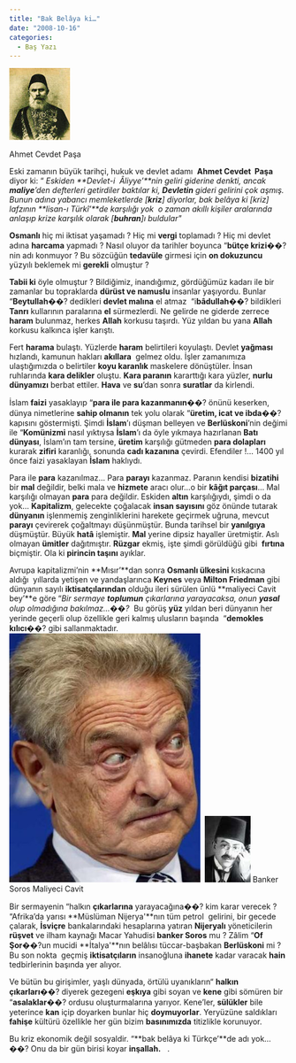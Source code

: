 ```yaml
---
title: "Bak Belâya ki…"
date: "2008-10-16"
categories: 
  - Baş Yazı
---
```


[![cevdet_pasa.jpg](../uploads/2008/10/cevdet_pasa.jpg)](../uploads/2008/10/cevdet_pasa.jpg "cevdet_pasa.jpg")

Ahmet Cevdet Paşa 

Eski zamanın büyük tarihçi, hukuk ve devlet adamı  **Ahmet Cevdet  Paşa** diyor ki: “ _Eskiden **Devlet-i  Âliyye’**nin geliri giderine denkti, ancak **maliye**’den defterleri getirdiler baktılar ki, **Devletin** gideri gelirini çok aşmış. Bunun adına yabancı memleketlerde \[**kriz**\] diyorlar, bak belâya ki \[kriz\] lafzının **lisan-ı Türkî’**de karşılığı yok  o zaman akıllı kişiler aralarında anlaşıp krize karşılık olarak \[**buhran**\]ı buldular"_

**Osmanlı** hiç mi iktisat yaşamadı ? Hiç mi **vergi** toplamadı ? Hiç mi devlet adına **harcama** yapmadı ? Nasıl oluyor da tarihler boyunca “**bütçe krizi**��? nin adı konmuyor ? Bu sözcüğün **tedavüle** girmesi için **on dokuzuncu** yüzyılı beklemek mi **gerekli** olmuştur ?

**Tabii ki** öyle olmuştur ? Bildiğimiz, inandığımız, gördüğümüz kadarı ile bir zamanlar bu topraklarda **dürüst ve namuslu** insanlar yaşıyordu. Bunlar “**Beytullah**��? dedikleri **devlet malına** el atmaz  “i**bâdullah**��? bildikleri **Tanrı** kullarının paralarına **el** sürmezlerdi. Ne gelirde ne giderde zerrece **haram** bulunmaz, herkes **Allah** korkusu taşırdı. Yüz yıldan bu yana **Allah** korkusu kalkınca işler karıştı.

Fert **harama** bulaştı. Yüzlerde **haram** belirtileri koyulaştı. Devlet **yağması** hızlandı, kamunun hakları **akıllara**  gelmez oldu. İşler zamanımıza ulaştığımızda o belirtiler **koyu karanlık** maskelere dönüştüler. İnsan ruhlarında **kara delikler** oluştu. **Kara paranın** kararttığı kara yüzler, **nurlu dünyamızı** berbat ettiler. **Hava** ve **su**’dan sonra **suratlar** da kirlendi.

İslam **faizi** yasaklayıp “**para ile para kazanmanın**��? önünü keserken, dünya nimetlerine **sahip olmanın** tek yolu olarak “**üretim, icat ve ibda**��? kapısını göstermişti. Şimdi **İslam**’ı düşman belleyen ve **Berlüskoni**’nin değimi ile “**Komünizmi** nasıl yıktıysa **İslam**’ı da öyle yıkmaya hazırlanan **Batı dünyası**, İslam’ın tam tersine, **üretim** karşılığı gütmeden **para dolapları** kurarak **zifiri** karanlığı, sonunda **cadı kazanına** çevirdi. Efendiler !... 1400 yıl önce faizi yasaklayan **İslam** haklıydı.

Para ile **para** kazanılmaz… Para **parayı** kazanmaz. Paranın kendisi **bizatihi** bir **mal** değildir, belki mala ve **hizmete** aracı olur…o bir **kâğıt parçası**… Mal karşılığı olmayan **para** para değildir. Eskiden **altın** karşılığıydı, şimdi o da yok… **Kapitalizm**, gelecekte çoğalacak **insan sayısını** göz önünde tutarak **dünyanın** işlenmemiş zenginliklerini harekete geçirmek uğruna, mevcut **parayı** çevirerek çoğaltmayı düşünmüştür. Bunda tarihsel bir **yanılgıya** düşmüştür. Büyük **hatâ** işlemiştir. **Mal** yerine dipsiz hayaller üretmiştir. Aslı olmayan **ümitler** dağıtmıştır. **Rüzgar** ekmiş, işte şimdi görüldüğü gibi  **fırtına** biçmiştir. Ola ki **pirincin taşını** ayıklar.

Avrupa kapitalizmi’nin **Mısır’**dan sonra **Osmanlı ülkesini** kıskacına aldığı  yıllarda yetişen ve yandaşlarınca **Keynes** veya **Milton Friedman** gibi dünyanın sayılı **iktisatçılarından** olduğu ileri sürülen ünlü **maliyeci Cavit bey’**e göre “_Bir sermaye **toplumun** çıkarlarına yarayacaksa, onun **yasal** olup olmadığına bakılmaz…��?_  Bu görüş **yüz** yıldan beri dünyanın her yerinde geçerli olup özellikle geri kalmış ulusların başında  “**demokles kılıcı**��? gibi sallanmaktadır. [![1705.jpg](../uploads/2008/10/1705.jpg)](../uploads/2008/10/1705.jpg "1705.jpg")  [![yazar_441.jpg](../uploads/2008/10/yazar_441.jpg)](../uploads/2008/10/yazar_441.jpg "yazar_441.jpg") Banker Soros Maliyeci Cavit

Bir sermayenin “halkın **çıkarlarına** yarayacağına��? kim karar verecek ? “Afrika’da yarısı **Müslüman Nijerya'**nın tüm petrol  gelirini, bir gecede çalarak, **İsviçre** bankalarındaki hesaplarına yatıran **Nijeryalı** yöneticilerin **rüşvet** ve ilham kaynağı Macar Yahudisi **banker Soros** mu ? Zâlim “**Of Şor**��?un mucidi **İtalya'**nın belâlısı tüccar-başbakan **Berlüskoni** mi ?  Bu son nokta  geçmiş **iktisatçıların** insanoğluna **ihanete** kadar varacak **hain** tedbirlerinin başında yer alıyor.

Ve bütün bu girişimler, yaşlı dünyada, örtülü uyanıkların“ **halkın çıkarları**��? diyerek gezegeni **eşkıya** gibi soyan ve **kene** gibi sömüren bir “**asalaklar**��? ordusu oluşturmalarına yarıyor. Kene’ler, **sülükler** bile  yeterince **kan** içip doyarken bunlar hiç **doymuyorlar**. Yeryüzüne saldıkları **fahişe** kültürü özellikle her gün bizim **basınımızda** titizlikle korunuyor.

Bu kriz ekonomik değil sosyaldir. “**bak belâya ki Türkçe’**de adı yok…��? Onu da bir gün birisi koyar **inşallah.**   .
